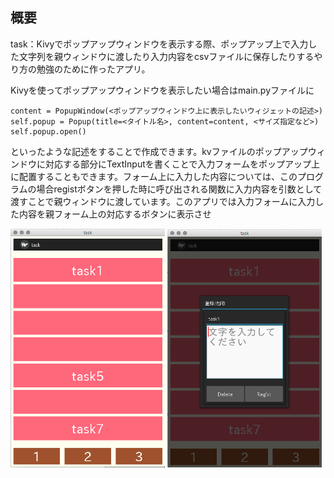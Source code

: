 ## 概要
task：Kivyでポップアップウィンドウを表示する際、ポップアップ上で入力した文字列を親ウィンドウに渡したり入力内容をcsvファイルに保存したりするやり方の勉強のために作ったアプリ。

Kivyを使ってポップアップウィンドウを表示したい場合はmain.pyファイルに
~~~
content = PopupWindow(<ポップアップウィンドウ上に表示したいウィジェットの記述>)
self.popup = Popup(title=<タイトル名>, content=content, <サイズ指定など>)
self.popup.open()
~~~
といったような記述をすることで作成できます。kvファイルのポップアップウィンドウに対応する部分にTextInputを書くことで入力フォームをポップアップ上に配置することもできます。フォーム上に入力した内容については、このプログラムの場合registボタンを押した時に呼び出される関数に入力内容を引数として渡すことで親ウィンドウに渡しています。このアプリでは入力フォームに入力した内容を親フォーム上の対応するボタンに表示させ

<img src="task/screenshot1.png" width="49%"> <img src="task/screenshot2.png" width="49%">  
